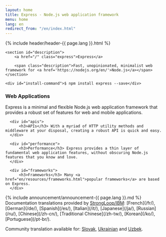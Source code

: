 ```yaml
---
layout: home
title: Express - Node.js web application framework
menu: home
lang: en
redirect_from: "/en/index.html"
---
```

<section id="home-content">
    {% include header/header-{{ page.lang }}.html %}
    <div id="overlay"></div>

    <section id="description">
        <a href="/" class="express">Express</a>

        <span class="description">Fast, unopinionated, minimalist web framework for <a href='https://nodejs.org/en/'>Node.js</a></span>
    </section>

    <div id="install-command">$ npm install express --save</div>
</section>

<section id="intro">

  <div id="boxes" class="clearfix">
      <div id="web-applications">
          <h3>Web Applications</h3> Express is a minimal and flexible Node.js web application framework that provides a robust set of features for web and mobile applications.
      </div>

      <div id="apis">
          <h3>APIs</h3> With a myriad of HTTP utility methods and middleware at your disposal, creating a robust API is quick and easy.
      </div>

      <div id="performance">
          <h3>Performance</h3> Express provides a thin layer of fundamental web application features, without obscuring Node.js features that you know and love.
      </div>

      <div id="frameworks">
          <h3>Frameworks</h3> Many <a href="en/resources/frameworks.html">popular frameworks</a> are based on Express.
      </div>
  </div>

</section>

<section id="announcements">
  {% include announcement/announcement-{{ page.lang }}.md %}
</section>

<section id="doc-langs" markdown="1">
Documentation translations provided by <a href="http://strongloop.com">StrongLoop/IBM</a>:
[French](/fr/), [German](/de/), [Spanish](/es/), [Italian](/it/), [Japanese](/ja/), [Russian](/ru/), [Chinese](/zh-cn/), [Traditional Chinese](/zh-tw/), [Korean](/ko/), [Portuguese](/pt-br/).

Community translation available for: [Slovak](/sk), [Ukrainian](/uk) and [Uzbek](/uz/).
</section>
